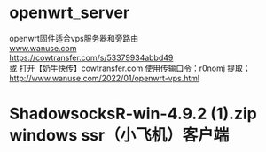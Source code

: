 # openwrt_server
openwrt固件适合vps服务器和旁路由 \
www.wanuse.com \
https://cowtransfer.com/s/53379934abbd49 \
 或 打开【奶牛快传】cowtransfer.com 
使用传输口令：r0nomj 提取；\
http://www.wanuse.com/2022/01/openwrt-vps.html 
# ShadowsocksR-win-4.9.2 (1).zip  windows ssr（小飞机）客户端
